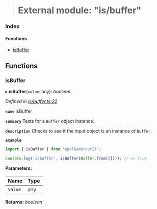 > # External module: "is/buffer"

### Index

#### Functions

* [isBuffer](_is_buffer_.md#isbuffer)

## Functions

###  isBuffer

▸ **isBuffer**(`value`: any): *boolean*

*Defined in [is/buffer.ts:22](https://github.com/polkadot-js/common/blob/332620d/packages/util/src/is/buffer.ts#L22)*

**`name`** isBuffer

**`summary`** Tests for a `Buffer` object instance.

**`description`** 
Checks to see if the input object is an instance of `Buffer`.

**`example`** 
<BR>

```javascript
import { isBuffer } from '@polkadot/util';

console.log('isBuffer', isBuffer(Buffer.from([]))); // => true
```

**Parameters:**

Name | Type |
------ | ------ |
`value` | any |

**Returns:** *boolean*